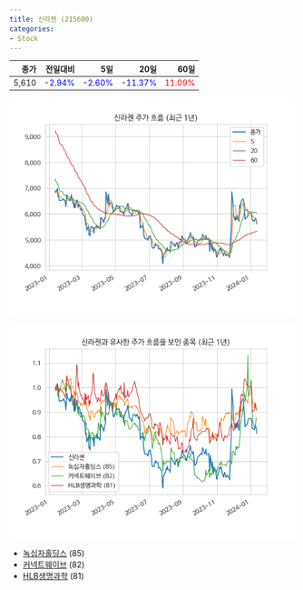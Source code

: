 ```yaml
---
title: 신라젠 (215600)
categories:
- Stock
---
```


|종가|전일대비|5일|20일|60일|
|---:|-------:|--:|---:|---:|
|5,610|<span style="color: blue">-2.94%</span>|<span style="color: blue">-2.60%</span>|<span style="color: blue">-11.37%</span>|<span style="color: red">11.09%</span>|


<!-- more -->

![215600](/assets/images/stock/215600.png)

![215600](/assets/images/stock/215600_sim.png)

- [녹십자홀딩스](/stock/005250/) (85)
- [커넥트웨이브](/stock/119860/) (82)
- [HLB생명과학](/stock/067630/) (81)